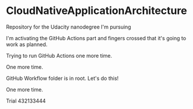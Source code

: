 # CloudNativeApplicationArchitecture
Repository for the Udacity nanodegree I'm pursuing

I'm activating the GitHub Actions part and fingers crossed that it's going to work as planned.

Trying to run GitHub Actions one more time.

One more time.

GitHub Workflow folder is in root. Let's do this!

One more time.

Trial 432133444
